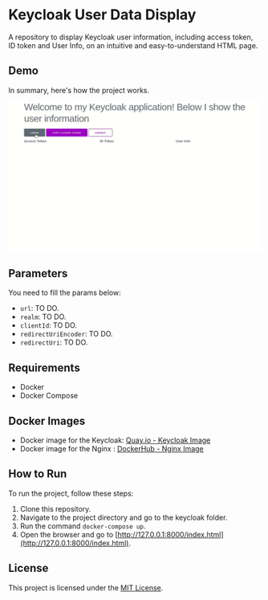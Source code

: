 # Keycloak User Data Display

A repository to display Keycloak user information, including access token, ID token and User Info, on an intuitive and easy-to-understand HTML page.

## Demo

In summary, here's how the project works.

![Demo](demo.gif)

## Parameters

You need to fill the params below:

- `url`: TO DO.
- `realm`: TO DO.
- `clientId`: TO DO.
- `redirectUriEncoder`: TO DO.
- `redirectUri`: TO DO.

## Requirements

- Docker
- Docker Compose

## Docker Images

- Docker image for the Keycloak: [Quay.io - Keycloak Image](https://quay.io/repository/keycloak/keycloak)
- Docker image for the Nginx : [DockerHub - Nginx Image](https://hub.docker.com/_/nginx)

## How to Run

To run the project, follow these steps:

1. Clone this repository.
2. Navigate to the project directory and go to the keycloak folder.
3. Run the command `docker-compose up`.
4. Open the browser and go to [http://127.0.0.1:8000/index.html](http://127.0.0.1:8000/index.html).

## License

This project is licensed under the [MIT License](LICENSE).
